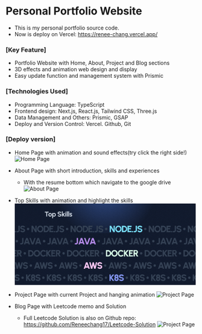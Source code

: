 # Personal Portfolio Website

- This is my personal portfolio source code.
- Now is deploy on Vercel: https://renee-chang.vercel.app/

### [Key Feature]
- Portfolio Website with Home, About, Project and Blog sections
- 3D effects and animation web design and display
- Easy update function and management system with Prismic
 
### [Technologies Used]
- Programming Language: TypeScript
- Frontend design: Next.js, React.js, Tailwind CSS, Three.js
- Data Management and Others: Prismic, GSAP
- Deploy and Version Control: Vercel. Github, Git

### [Deploy version]
- Home Page with animation and sound effects(try click the right side!)
![Home Page](https://github.com/Reneechang17/nee-portfolio/blob/main/static/Home%20Page.jpg)

- About Page with short introduction, skills and experiences
  - With the resume bottom which navigate to the google drive
![About Page](https://github.com/Reneechang17/nee-portfolio/blob/main/static/About%20Page.jpg)

- Top Skills with animation and highlight the skills 
![Top Skills](https://github.com/Reneechang17/nee-portfolio/blob/main/static/TopSkills.jpg)

- Project Page with current Project and hanging animation
![Project Page](https://github.com/Reneechang17/nee-portfolio/blob/main/static/Project-Page.jpg)

- Blog Page with Leetcode memo and Solution
  - Full Leetcode Solution is also on Github repo: https://github.com/Reneechang17/Leetcode-Solution
![Project Page](https://github.com/Reneechang17/nee-portfolio/blob/main/static/Blog-Page.jpg)